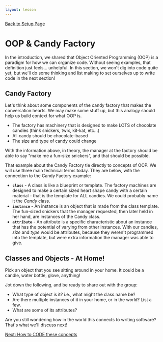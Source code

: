 ```yaml
---
layout: lesson
---
```


<a href="../">Back to Setup Page</a>

# OOP & Candy Factory

In the introduction, we shared that Object Oriented Programming (OOP) is a paradigm for how we can organize code. Without seeing examples, that definition just feels... unhelpful. In this section, we won't dig into code quite yet, but we'll do some thinking and list making to set ourselves up to write code in the next section!

## Candy Factory

Let's think about some components of the candy factory that makes the conversation hearts. We may make some stuff up, but this analogy should help us build context for what OOP is.
- The factory has machinery that is designed to make LOTS of chocolate candies (think snickers, twix, kit-kat, etc...)
- All candy should be chocolate-based
- The size and type of candy could change

With the information above, in theory, the manager at the factory should be able to say "make me a fun-size snickers", and that should be possible.

That example about the Candy Factory tie directly to concepts of OOP. We will use three main technical terms today. They are below, with the connection to the Candy Factory example:
- **`class`** - A class is like a blueprint or template. The factory machines are designed to make a certain sized heart shape candy with a certain material - that is the template for ALL candies. We could probably name it the _Candy_ class.
- **`instance`** - An instance is an object that is made from the class template. The fun-sized snickers that the manager requested, then later held in her hand, are instances of the Candy class.
- **`attribute`** - An attribute is a specific characteristic about an instance that has the potential of varying from other instances. With our candies, _size_ and _type_ would be attributes, because they weren't programmed into the template, but were extra information the manager was able to give.

<div class="try-it-new">
  <h2>Classes and Objects - At Home!</h2>
  <p>Pick an object that you see sitting around in your home. It could be a candle, water bottle, glove, anything!</p>  
  <p>Jot down the following, and be ready to share out with the group:</p>
  <ul>
    <li>What type of object is it? i.e., what might the class name be?</li>
    <li>Are there multiple instances of it in your home, or in the world? List a few.</li>
    <li>What are some of its attributes?</li>
  </ul>
</div>

Are you still wondering how in the world this connects to writing software? That's what we'll discuss next!

<a href="../class-syntax">Next: How to CODE these concepts</a>